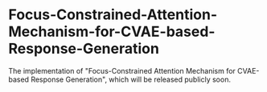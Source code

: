 # Focus-Constrained-Attention-Mechanism-for-CVAE-based-Response-Generation
The implementation of "Focus-Constrained Attention Mechanism for CVAE-based Response Generation", which will be released publicly soon.
